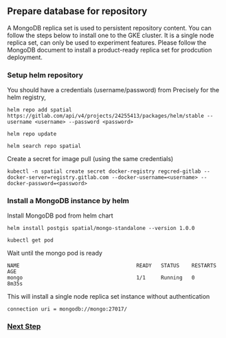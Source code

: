 ## Prepare database for repository

A MongoDB replica set is used to persistent repository content. You can follow the steps below to install one to the GKE cluster. It is a single node replica set, can only be used to experiment features. Please follow the MongoDB document to install a product-ready replica set for prodcution deployment.

### Setup helm repository

You should have a credentials (username/password) from Precisely for the helm registry,
```
helm repo add spatial https://gitlab.com/api/v4/projects/24255413/packages/helm/stable --username <username> --password <password>
```
```
helm repo update
```
```
helm search repo spatial
```

Create a secret for image pull (using the same credentials)
```
kubectl -n spatial create secret docker-registry regcred-gitlab --docker-server=registry.gitlab.com --docker-username=<username> --docker-password=<password>
```

### Install a MongoDB instance by helm

Install MongoDB pod from helm chart
```
helm install postgis spatial/mongo-standalone --version 1.0.0
```
```
kubectl get pod
```
Wait until the mongo pod is ready
```
NAME                                      READY   STATUS    RESTARTS   AGE
mongo                                     1/1     Running   0          8m35s
```
This will install a single node replica set instance without authentication
```
connection uri = mongodb://mongo:27017/
```

### [Next Step](deploy-spatial-services.md)
